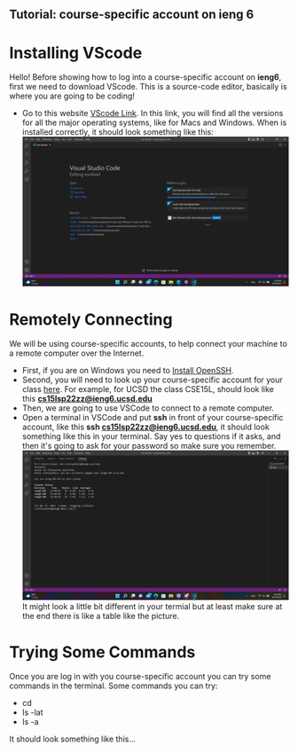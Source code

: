 ## **Tutorial: course-specific account on ieng 6** 

# Installing VScode 
Hello! 
Before showing how to log into a course-specific account on **ieng6**, first we need to download VScode. This is a source-code editor, basically is where you are going to be coding!

- Go to this website [VScode Link](https://code.visualstudio.com/Download). In this link, you will find all the versions for all the major operating systems, like for Macs and Windows. When is installed correctly, it should look something like this: 
![VSCode Installed](Screenshot%20(556).png)

# Remotely Connecting
We will be using course-specific accounts, to help connect your machine to a remote computer over the Internet. 

- First, if you are on Windows you need to [Install OpenSSH](https://docs.microsoft.com/en-us/windows-server/administration/openssh/openssh_install_firstuse).
- Second, you will need to look up your course-specific account for your class [here](https://sdacs.ucsd.edu/~icc/index.php). For example, for UCSD the class CSE15L, should look like this **cs15lsp22zz@ieng6.ucsd.edu** 
- Then, we are going to use VSCode to connect to a remote computer.
- Open a terminal in VSCode and put **ssh** in front of your course-specific account, like this **ssh cs15lsp22zz@ieng6.ucsd.edu**, it should look something like this in your terminal.
Say yes to questions if it asks, and then it's going to ask for your password so make sure you remember.
![ssh connection](Screenshot%20(390).png) It might look a little bit different in your termial but at least make sure at the end there is like a table like the picture. 
# Trying Some Commands
Once you are log in with you course-specific account you can try some commands in the terminal. Some commands you can try: 
- cd
- ls -lat
- ls -a

It should look something like this...










